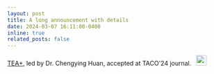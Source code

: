 ```yaml
---
layout: post
title: A long announcement with details
date: 2024-03-07 16:11:00-0400
inline: true
related_posts: false
---
```


<a href="https://dl.acm.org/doi/abs/10.1145/3652604">TEA+</a>, led by Dr. Chengying Huan, accepted at TACO'24 journal. &nbsp; <img width="24" height="24" src="https://img.icons8.com/emoji/48/party-popper.png" alt="party-popper"/>
